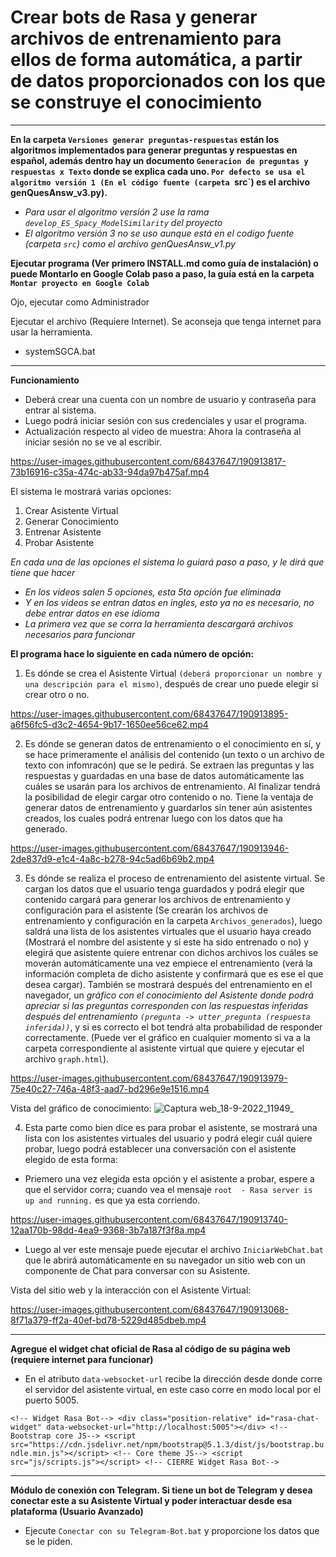 # Crear bots de Rasa y generar archivos de entrenamiento para ellos de forma automática, a partir de datos proporcionados con los que se construye el conocimiento


---
**En la carpeta `Versiones generar preguntas-respuestas` están los algoritmos implementados para generar preguntas y respuestas en español, además dentro hay un documento `Generacion de preguntas y respuestas x Texto` donde se explica cada uno. `Por defecto se usa el algoritmo versión 1 (En el código fuente (carpeta `src`) es el archivo genQuesAnsw_v3.py).**

- *Para usar el algoritmo versión 2 use la rama `develop_ES_Spacy_ModelSimilarity` del proyecto*
- *El algoritmo versión 3 no se uso aunque está en el codigo fuente (carpeta `src`) como el archivo genQuesAnsw_v1.py*

**Ejecutar programa (Ver primero INSTALL.md como guía de instalación) o puede Montarlo en Google Colab paso a paso, la guía está en la carpeta `Montar proyecto en Google Colab`**

  Ojo, ejecutar como Administrador

  Ejecutar el archivo (Requiere Internet). Se aconseja que tenga internet para usar la herramienta.

- systemSGCA.bat

---

**Funcionamiento**

- Deberá crear una cuenta con un nombre de usuario y contraseña para entrar al sistema.
- Luego podrá iniciar sesión con sus credenciales y usar el programa.
- Actualización respecto al video de muestra: Ahora la contraseña al iniciar sesión no se ve al escribir.


https://user-images.githubusercontent.com/68437647/190913817-73b16916-c35a-474c-ab33-94da97b475af.mp4



El sistema le mostrará varias opciones:
   1. Crear Asistente Virtual
   2. Generar Conocimiento
   3. Entrenar Asistente
   4. Probar Asistente

 *En cada una de las opciones el sistema lo guiará paso a paso, y le dirá que tiene que hacer*
 - *En los videos salen 5 opciones, esta 5ta opción fue eliminada*
 - *Y en los videos se entran datos en ingles, esto ya no es necesario, no debe entrar datos en ese idioma*
 - *La primera vez que se corra la herramienta descargará archivos necesarios para funcionar*

  **El programa hace lo siguiente en cada número de opción:**

  1. Es dónde se crea el Asistente Virtual `(deberá proporcionar un nombre y una descripción para el mismo)`, después de crear uno puede elegir si crear otro o no.

https://user-images.githubusercontent.com/68437647/190913895-a6f56fc5-d3c2-4654-9b17-1650ee56ce62.mp4


  2. Es dónde se generan datos de entrenamiento o el conocimiento en sí, y se hace primeramente el análisis del contenido (un texto o un archivo de texto con infomracón) que se le pedirá. Se extraen las preguntas y las respuestas y guardadas en una base de datos automáticamente las cuáles se usarán para los archivos de entrenamiento. Al finalizar tendrá la posibilidad de elegir cargar otro contenido o no. Tiene la ventaja de generar datos de entrenamiento y guardarlos sin tener aún asistentes creados, los cuales podrá entrenar luego con los datos que ha generado.
  

https://user-images.githubusercontent.com/68437647/190913946-2de837d9-e1c4-4a8c-b278-94c5ad6b69b2.mp4


  3. Es dónde se realiza el proceso de entrenamiento del asistente virtual. Se cargan los datos que el usuario tenga guardados y podrá elegir que contenido cargará para generar los archivos de entrenamiento y configuración para el asistente (Se crearán los archivos de entrenamiento y configuración en la carpeta `Archivos_generados`), luego saldrá una lista de los asistentes virtuales que el usuario haya creado (Mostrará el nombre del asistente y si este ha sido entrenado o no) y elegirá que asistente quiere entrenar con dichos archivos los cuáles se moverán automáticamente una vez empiece el entrenamiento (verá la información completa de dicho asistente y confirmará que es ese el que desea cargar). También se mostrará después del entrenamiento en el navegador, un *gráfico con el conocimiento del Asistente donde podrá apreciar si las preguntas corresponden con las respuestas inferidas después del entrenamiento `(pregunta -> utter_pregunta (respuesta inferida))`*, y si es correcto el bot tendrá alta probabilidad de responder correctamente. (Puede ver el gráfico en cualquier momento si va a la carpeta correspondiente al asistente virtual que quiere y ejecutar el archivo `graph.html`).
  

https://user-images.githubusercontent.com/68437647/190913979-75e40c27-746a-48f3-aad7-bd296e9e1516.mp4


Vista del gráfico de conocimiento:
![Captura web_18-9-2022_11949_](https://user-images.githubusercontent.com/68437647/190914156-090a760f-c34c-4f0a-8c4c-85bd02e1ae0a.jpeg)

  4. Esta parte como bien dice es para probar el asistente, se mostrará una lista con los asistentes virtuales del usuario y podrá elegir cuál quiere probar, luego podrá establecer una conversación con el asistente elegido de esta forma:

- Priemero una vez elegida esta opción y el asistente a probar, espere a que el servidor corra; cuando vea el mensaje `root  - Rasa server is up and running.` es que ya esta corriendo.


https://user-images.githubusercontent.com/68437647/190913740-12aa170b-98dd-4ea9-9368-3b7a187f3f8a.mp4



- Luego al ver este mensaje puede ejecutar el archivo `IniciarWebChat.bat` que le abrirá automáticamente en su navegador un sitio web con un componente de Chat para conversar con su Asistente.

Vista del sitio web y la interacción con el Asistente Virtual:


https://user-images.githubusercontent.com/68437647/190913068-8f71a379-ff2a-40ef-bd78-5229d485dbeb.mp4

---
**Agregue el widget chat oficial de Rasa al código de su página web (requiere internet para funcionar)**
- En el atributo `data-websocket-url` recibe la dirección desde donde corre el servidor del asistente virtual, en este caso corre en modo local por el puerto 5005.

`<!-- Widget Rasa Bot-->
    <div class="position-relative" id="rasa-chat-widget" data-websocket-url="http://localhost:5005"></div>
    <!-- Bootstrap core JS-->
    <script src="https://cdn.jsdelivr.net/npm/bootstrap@5.1.3/dist/js/bootstrap.bundle.min.js"></script>
    <!-- Core theme JS-->
    <script src="js/scripts.js"></script>
    <!-- CIERRE Widget Rasa Bot-->`

---
**Módulo de conexión con Telegram. Si tiene un bot de Telegram y desea conectar este a su Asistente Virtual y poder interactuar desde esa plataforma (Usuario Avanzado)**

- Ejecute `Conectar con su Telegram-Bot.bat` y proporcione los datos que se le piden.

